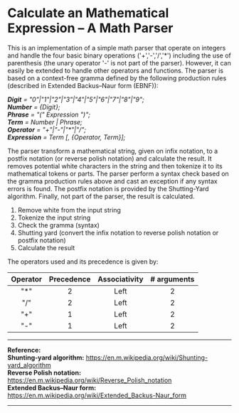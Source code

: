 # Calculate an Mathematical Expression – A Math Parser

This is an implementation of a simple math parser that operate on integers and handle the four basic binary operations ('+','-','/','*') including the use of parenthesis (the unary operator '-' is not part of the parser). However, it can easily be extended to handle other operators and functions. The parser is based on a context-free gramma defined by the following production rules (described in Extended Backus–Naur form (EBNF)):

_**Digit** = "0"|"1"|"2"|"3"|"4"|"5"|"6"|"7"|"8"|"9";_  
_**Number** = {Digit};_  
_**Phrase** = "(" Expression ")";_  
_**Term** = Number | Phrase;_  
_**Operator** = "+"|"-"|"*"|"/";_  
_**Expression** = Term [, {Operator, Term}];_  


The parser transform a mathematical string, given on infix notation, to a postfix notation (or reverse polish notation) and calculate the result. It removes potential white characters in the string and then tokenize it to its mathematical tokens or parts. The parser perform a syntax check based on the gramma production rules above and cast an exception if any syntax errors is found. The postfix notation is provided by the Shutting-Yard algorithm. Finally, not part of the parser, the result is calculated.


1. Remove white from the input string
2. Tokenize the input string
3. Check the gramma (syntax)
4. Shutting yard (convert the infix notation to reverse polish notation or postfix notation)
5. Calculate the result


The operators used and its precedence is given by:

Operator | Precedence | Associativity | # arguments
:------: | :--------: | :-----------: | :---------:
"*"      |  2         |     Left      |         2
"/"      |  2         |     Left      |         2
"+"      |  1         |     Left      |         2
"-"      |  1         |     Left      |         2

     
     

***
**Reference:**  
**Shunting-yard algorithm:** https://en.m.wikipedia.org/wiki/Shunting-yard_algorithm  
**Reverse Polish notation:** https://en.m.wikipedia.org/wiki/Reverse_Polish_notation  
**Extended Backus–Naur form:** https://en.m.wikipedia.org/wiki/Extended_Backus-Naur_form  
***

